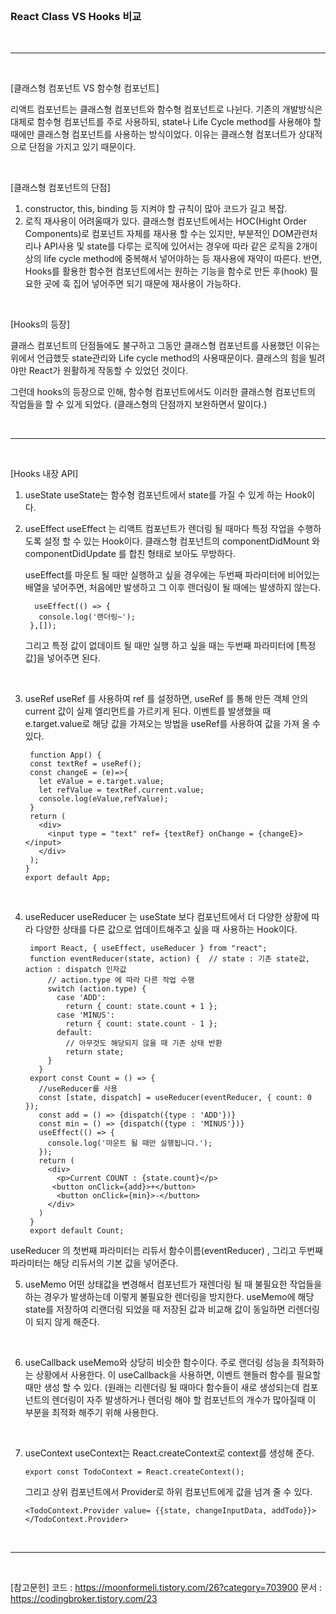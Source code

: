 <br/>

### React Class VS Hooks 비교
 
<br/>

---

<br/>

[클래스형 컴포넌트 VS 함수형 컴포넌트]

리액트 컴포넌트는 클래스형 컴포넌트와 함수형 컴포넌트로 나뉜다.
기존의 개발방식은 대체로 함수형 컴포넌트를 주로 사용하되, state나 Life Cycle method를 사용해야 할때에만 클래스형 컴포넌트를 사용하는 방식이었다.
이유는 클래스형 컴포너트가 상대적으로 단점을 가지고 있기 때문이다. 

 
<br/>

[클래스형 컴포넌트의 단점]
1. constructor, this, binding 등 지켜야 할 규칙이 많아 코드가 길고 복잡.
2. 로직 재사용이 어려울때가 있다. 
    클래스형 컴포넌트에서는 HOC(Hight Order Components)로 컴포넌트 자체를 재사용 할 수는 있지만, 
    부분적인 DOM관련처리나 API사용 및 state를 다루는 로직에 있어서는 경우에 따라 같은 로직을 2개이상의 life cycle method에 중복해서 넣어야하는 등 재사용에 재약이 따른다.
    반면, Hooks를 활용한 함수현 컴포넌트에서는 원하는 기능을 함수로 만든 후(hook) 필요한 곳에 훅 집어 넣어주면 되기 때문에 재사용이 가능하다. 

<br/>

[Hooks의 등장]

  클래스 컴포넌트의 단점들에도 불구하고 그동안 클래스형 컴포넌트를 사용했던 이유는 위에서 언급했듯 state관리와 Life cycle method의 사용때문이다. 클래스의 힘을 빌려야만 React가 원활하게 작동할 수 있었던 것이다.

  그런데 hooks의 등장으로 인해, 함수형 컴포넌트에서도 이러한 클래스형 컴포넌트의 작업들을 할 수 있게 되었다.
  (클래스형의 단점까지 보완하면서 말이다.)

<br/>

---

<br/>

[Hooks 내장 API]

1. useState
    useState는 함수형 컴포넌트에서 state를 가질 수 있게 하는 Hook이다.
2. useEffect
    useEffect 는 리액트 컴포넌트가 렌더링 될 때마다 특정 작업을 수행하도록 설정 할 수 있는 Hook이다.
    클래스형 컴포넌트의 componentDidMount 와 componentDidUpdate 를 합친 형태로 보아도 무방하다. 
    
    useEffect를 마운트 될 때만 실행하고 싶을 경우에는 두번째 파라미터에 비어있는 배열을 넣어주면, 처음에만 발생하고 그 이후 랜더링이 될 때에는 발생하지 않는다. 
    
         useEffect(() => {
          console.log('랜더링~');
        },[]);

    그리고 특정 값이 없데이트 될 때만 실행 하고 싶을 때는 두번째 파라미터에 [특정값]을 넣어주면 된다.

<br/>

3. useRef
    useRef 를 사용하여 ref 를 설정하면, useRef 를 통해 만든 객체 안의 current 값이 실제 엘리먼트를 가르키게 된다.
    이벤트를 발생했을 때 e.target.value로 해당 값을 가져오는 방법을 useRef를 사용하여 값을 가져 올 수 있다.
    
        function App() {
        const textRef = useRef();
        const changeE = (e)=>{
          let eValue = e.target.value;
          let refValue = textRef.current.value;
          console.log(eValue,refValue);
        }
        return (
          <div>
            <input type = "text" ref= {textRef} onChange = {changeE}></input>
          </div>
        );
       }
       export default App;


<br/>



4. useReducer 
   useReducer 는 useState 보다 컴포넌트에서 더 다양한 상황에 따라 다양한 상태를 다른 값으로 업데이트해주고 싶을 때 사용하는 Hook이다.
   
        import React, { useEffect, useReducer } from "react";
        function eventReducer(state, action) {  // state : 기존 state값, action : dispatch 인자값
            // action.type 에 따라 다른 작업 수행
            switch (action.type) {
              case 'ADD':
                return { count: state.count + 1 };
              case 'MINUS':
                return { count: state.count - 1 };
              default:
                // 아무것도 해당되지 않을 때 기존 상태 반환
                return state;
            }
          }
        export const Count = () => {
          //useReducer를 사용
          const [state, dispatch] = useReducer(eventReducer, { count: 0 });
          const add = () => {dispatch({type : 'ADD'})}
          const min = () => {dispatch({type : 'MINUS'})}
          useEffect(() => {
            console.log('마운트 될 때만 실행됩니다.');
          });
          return (
            <div>
              <p>Current COUNT : {state.count}</p>
             <button onClick={add}>+</button>
              <button onClick={min}>-</button>
            </div>
          )
        }
        export default Count;
  
  useReducer 의 첫번째 파라미터는 리듀서 함수이름(eventReducer) , 그리고 두번째 파라미터는 해당 리듀서의 기본 값을 넣어준다.
  
  
  
5. useMemo
   어떤 상태값을 변경해서 컴포넌트가 재렌더링 될 때 불필요한 작업들을 하는 경우가 발생하는데 이렇게 불필요한 렌더링을 방지한다.
   useMemo에 해당 state를 저장하여 리랜더링 되었을 때 저장된 값과 비교해 값이 동일하면 리렌더링이 되지 않게 해준다. 

<br/>

6. useCallback
   useMemo와 상당히 비슷한 함수이다. 주로 랜더링 성능을 최적화하는 상황에서 사용한다. 
   이 useCallback을 사용하면, 이벤트 핸들러 함수를 필요할 때만 생성 할 수 있다.
   (원래는 리렌더링 될 때마다 함수들이 새로 생성되는데 컴포넌트의 렌더링이 자주 발생하거나 렌더링 해야 할 컴포넌트의 개수가 많아질때 이 부분을 최적화 해주기 위해 사용한다.
   
<br/>

7. useContext
   useContext는 React.createContext로 context를 생성해 준다. 
   
       export const TodoContext = React.createContext();
       
   그리고 상위 컴포넌트에서 Provider로 하위 컴포넌트에게 값을 넘겨 줄 수 있다. 
  
       <TodoContext.Provider value= {{state, changeInputData, addTodo}}>
       </TodoContext.Provider>

  
 <br/>
  
---

<br/>

[참고문헌]
코드 : https://moonformeli.tistory.com/26?category=703900
문서 : https://codingbroker.tistory.com/23
